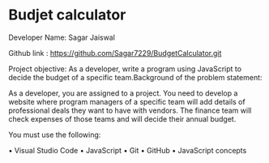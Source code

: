# Budjet calculator
Developer Name: Sagar Jaiswal 

Github link :  https://github.com/Sagar7229/BudgetCalculator.git
  
Project objective: 
As a developer, write a program using JavaScript to decide the budget of a specific team.Background of the problem statement:

 As a developer, you are assigned to a project. You need to develop a website where program managers of a specific team will add details of professional deals they want to have with vendors. The finance team will check expenses of those teams and will decide their annual budget. 
 
You must use the following:

•	Visual Studio Code
•	JavaScript
•	Git
•	GitHub
•	JavaScript concepts



